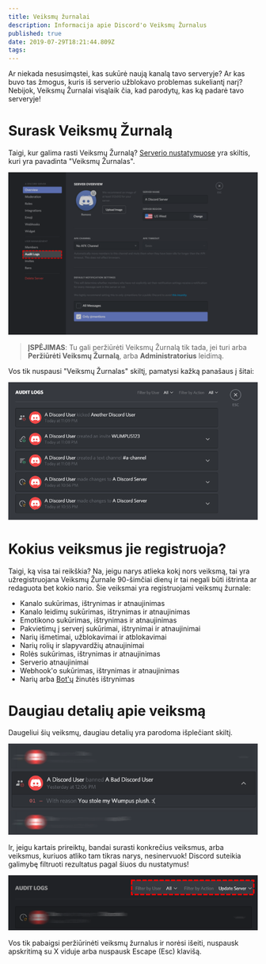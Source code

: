 ```yaml
---
title: Veiksmų žurnalai
description: Informacija apie Discord'o Veiksmų Žurnalus
published: true
date: 2019-07-29T18:21:44.809Z
tags: 
---
```


Ar niekada nesusimąstei, kas sukūrė naują kanalą tavo serveryje? Ar kas buvo tas žmogus, kuris iš serverio užblokavo problemas sukeliantį narį? Nebijok, Veiksmų Žurnalai visąlaik čia, kad parodytų, kas ką padarė tavo serveryje!

# Surask Veiksmų Žurnalą
Taigi, kur galima rasti Veiksmų Žurnalą? [Serverio nustatymuose](/server-settings) yra skiltis, kuri yra pavadinta "Veiksmų Žurnalas".

![Audit Logs 2](/uploads/audit-logs/audit-logs-2.png "Audit Logs 2")

> **ĮSPĖJIMAS**: Tu gali peržiūrėti Veiksmų Žurnalą tik tada, jei turi arba **Peržiūrėti Veiksmų Žurnalą**, arba **Administratorius** leidimą.

Vos tik nuspausi "Veiksmų Žurnalas" skiltį, pamatysi kažką panašaus į šitai:

![Audit Logs 3](/uploads/audit-logs/audit-logs-3.png "Audit Logs 3")

# Kokius veiksmus jie registruoja?

Taigi, ką visa tai reikškia? Na, jeigu narys atlieka kokį nors veiksmą, tai yra užregistruojana Veiksmų Žurnale 90-šimčiai dienų ir tai negali būti ištrinta ar redaguota bet kokio nario. Šie veiksmai yra registruojami veiksmų žurnale:

* Kanalo sukūrimas, ištrynimas ir atnaujinimas
* Kanalo leidimų sukūrimas, ištrynimas ir atnaujinimas
* Emotikono sukūrimas, ištrynimas ir atnaujinimas
* Pakvietimų į serverį sukūrimai, ištrynimai ir atnaujinimai
* Narių išmetimai, užblokavimai ir atblokavimai
* Narių rolių ir slapyvardžių atnaujinimai
* Rolės sukūrimas, ištrynimas ir atnaujinimas
* Serverio atnaujinimai
* Webhook'o sukūrimas, ištrynimas ir atnaujinimas
* Narių arba [Bot'ų](/bots) žinutės ištrynimas


# Daugiau detalių apie veiksmą
Daugeliui šių veiksmų, daugiau detalių yra parodoma išplečiant skiltį.

![Audit Logs 1](/uploads/audit-logs/audit-logs-1.png "Audit Logs 1")

Ir, jeigu kartais prireiktų, bandai surasti konkrečius veiksmus, arba veiksmus, kuriuos atliko tam tikras narys, nesinervuok! Discord suteikia galimybę filtruoti rezultatus pagal šiuos du nustatymus!

![Audit Logs 4](/uploads/audit-logs/audit-logs-4.png "Audit Logs 4")

Vos tik pabaigsi peržiūrinėti veiksmų žurnalus ir norėsi išeiti, nuspausk apskritimą su X viduje arba nuspausk Escape (Esc) klavišą.